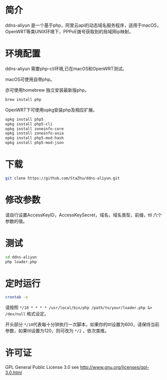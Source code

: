 # 简介

ddns-aliyun 是一个基于php，阿里云api的动态域名服务程序，适用于macOS，OpenWRT等类UNIX环境下，PPPoE拨号获取到的局域网ip映射。

# 环境配置

ddns-aliyun 需要php-cli环境,已在macOS和OpenWRT测试。

macOS可使用自带php。

亦可使用homebrew 独立安装最新版php。

```bash
brew install php
```

OpenWRT下可使用opkg安装php及相应扩展。

```bash
opkg install php5
opkg install php5-cli
opkg install zoneinfo-core
opkg install zoneinfo-asia
opkg install php5-mod-hash
opkg install php5-mod-json
```

# 下载

```bash
git clone https://github.com/StaZhu/ddns-aliyun.git
```

# 修改参数

请自行设置AccessKeyID，AccessKeySecret，域名，域名类型，前缀，ttl 六个参数的值。

# 测试

```bash
cd ddns-aliyun
php loader.php
```

# 定时运行

```bash
crontab -e
```

请按照  `*/10 * * * * /usr/local/bin/php /path/to/your/loader.php &> /dev/null` 格式设定。

开头部分  `*/10`代表每十分钟执行一次脚本，如果你的ttl设置为600，请保持当前参数，如果ttl设置为120，则可改为 `*/2` ，依次类推。

# 许可证

 GPL General Public License 3.0 see <http://www.gnu.org/licenses/gpl-3.0.html>